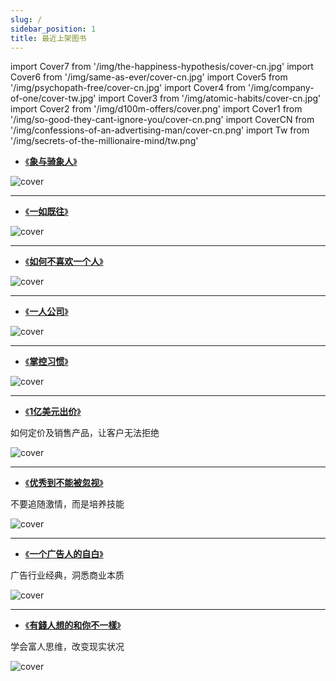 ```yaml
---
slug: /
sidebar_position: 1
title: 最近上架图书
---
```


import Cover7 from '/img/the-happiness-hypothesis/cover-cn.jpg'
import Cover6 from '/img/same-as-ever/cover-cn.jpg'
import Cover5 from '/img/psychopath-free/cover-cn.jpg'
import Cover4 from '/img/company-of-one/cover-tw.jpg'
import Cover3 from '/img/atomic-habits/cover-cn.jpg'
import Cover2 from '/img/d100m-offers/cover.png'
import Cover1 from '/img/so-good-they-cant-ignore-you/cover-cn.png'
import CoverCN from '/img/confessions-of-an-advertising-man/cover-cn.png'
import Tw from '/img/secrets-of-the-millionaire-mind/tw.png'

- [《**象与骑象人**》](./psychology/the-happiness-hypothesis) 

<img src={Cover7} alt="cover" style={{width:360}} />

------------------

- [《**一如既往**》](./wealth/same-as-ever) 

<img src={Cover6} alt="cover" style={{width:360}} />

------------------

- [《**如何不喜欢一个人**》](./psychology/psychopath-free) 

<img src={Cover5} alt="cover" style={{width:360}} />

------------------

- [《**一人公司**》](./startup/company-of-one) 

<img src={Cover4} alt="cover" style={{width:360}} />

------------------

- [《**掌控习惯**》](./growingup/atomic-habits) 

<img src={Cover3} alt="cover" style={{width:360}} />

------------------

- [《**1亿美元出价**》](./wam/100m-offers) 

如何定价及销售产品，让客户无法拒绝

<img src={Cover2} alt="cover" style={{width:360}} />

------------------

- [《**优秀到不能被忽视**》](./growingup/so-good-they-cant-ignore-you) 

不要追随激情，而是培养技能

<img src={Cover1} alt="cover" style={{width:360}} />

------------------

- [《**一个广告人的自白**》](./wam/confessions-of-an-advertising-man) 


广告行业经典，洞悉商业本质

<img src={CoverCN} alt="cover" style={{width:360}} />

------------------

- [《**有錢人想的和你不一樣**》](./wealth/Secrets-of-the-Millionaire-Mind) 

学会富人思维，改变现实状况

<img src={Tw} alt="cover" style={{width:360}} />

